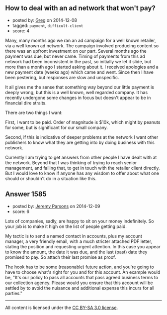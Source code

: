 ## How to deal with an ad network that won't pay?

- posted by: [Greg](https://stackexchange.com/users/42481/greg) on 2014-12-08
- tagged: `payment`, `difficult-client`
- score: 4

<p>Many, many months ago we ran an ad campaign for a well known retailer, via a well known ad network. The campaign involved producing content so there was an upfront investment on our part. Several months ago the payment was due, but never came. Timing of payments from this ad network had been inconsistent in the past, so initially we let it slide, but more than a month ago I started asking about it. I received apologies and a new payment date (weeks ago) which came and went. Since then I have been pestering, but responses are slow and unspecific. </p>

<p>It all gives me the sense that something way beyond our little payment is deeply wrong, but this is a well known, well regarded company. It has recently undergone some changes in focus but doesn't appear to be in financial dire straits.</p>

<p>There are two things I want:</p>

<p>First, I want to be paid. Order of magnitude is $10k, which might by peanuts for some, but is significant for our small company.</p>

<p>Second, if this is indicative of deeper problems at the network I want other publishers to know what they are getting into by doing business with this network.</p>

<p>Currently I am trying to get answers from other people I have dealt with at the network. Beyond that I was thinking of trying to reach senior management, and failing that, to get in touch with the retailer client directly. But I would love to know if anyone has any wisdom to offer about what one should or shouldn't do in a situation like this.</p>



## Answer 1585

- posted by: [Jeremy Parsons](https://stackexchange.com/users/497810/jeremy-parsons) on 2014-12-09
- score: 6

<p>Lots of companies, sadly, are happy to sit on your money indefinitely. So your job is to make it high on the list of people getting paid.</p>

<p>My tactic is to send a named contact in accounts, plus my account manager, a very friendly email, with a much stricter attached PDF letter, stating the position and requesting urgent attention. In this case you appear to know the amount, the date it was due, and the last (past) date they promised to pay. So attach their last promise as proof.</p>

<p>The hook has to be some (reasonable) future action, and you're going to have to choose what's right for you and for this account. An example would be, "It's our policy to pass all accounts that pass agreed business terms to our collection agency. Please would you ensure that this account will be settled by  to avoid the nuisance and additional expense this incurs for all parties."</p>




---

All content is licensed under the [CC BY-SA 3.0 license](https://creativecommons.org/licenses/by-sa/3.0/).

